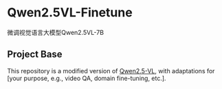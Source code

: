 # Qwen2.5VL-Finetune
微调视觉语言大模型Qwen2.5VL-7B
## Project Base

This repository is a modified version of [Qwen2.5-VL](https://github.com/QwenLM/Qwen2.5-VL), with adaptations for [your purpose, e.g., video QA, domain fine-tuning, etc.].
